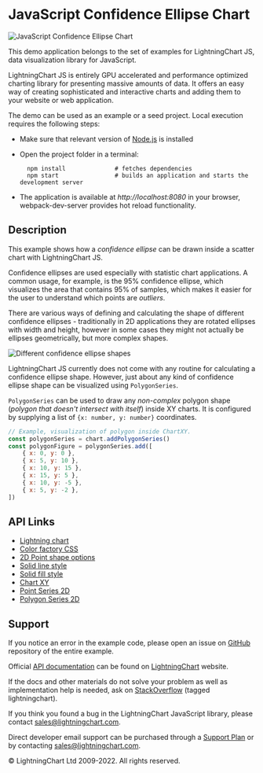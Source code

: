 # JavaScript Confidence Ellipse Chart

![JavaScript Confidence Ellipse Chart](confidenceEllipseXY-darkGold.png)

This demo application belongs to the set of examples for LightningChart JS, data visualization library for JavaScript.

LightningChart JS is entirely GPU accelerated and performance optimized charting library for presenting massive amounts of data. It offers an easy way of creating sophisticated and interactive charts and adding them to your website or web application.

The demo can be used as an example or a seed project. Local execution requires the following steps:

-   Make sure that relevant version of [Node.js](https://nodejs.org/en/download/) is installed
-   Open the project folder in a terminal:

          npm install              # fetches dependencies
          npm start                # builds an application and starts the development server

-   The application is available at _http://localhost:8080_ in your browser, webpack-dev-server provides hot reload functionality.


## Description

This example shows how a _confidence ellipse_ can be drawn inside a scatter chart with LightningChart JS.

Confidence ellipses are used especially with statistic chart applications. A common usage, for example, is the 95% confidence ellipse, which visualizes the area that contains 95% of samples, which makes it easier for the user to understand which points are _outliers_.

There are various ways of defining and calculating the shape of different confidence ellipses - traditionally in 2D applications they are rotated ellipses with width and height, however in some cases they might not actually be ellipses geometrically, but more complex shapes.

![Different confidence ellipse shapes](./assets/shapes.png)

LightningChart JS currently does not come with any routine for calculating a confidence ellipse shape. However, just about any kind of confidence ellipse shape can be visualized using `PolygonSeries`.

`PolygonSeries` can be used to draw any _non-complex_ polygon shape (_polygon that doesn't intersect with itself_) inside XY charts. It is configured by supplying a list of `{x: number, y: number}` coordinates.

```js
// Example, visualization of polygon inside ChartXY.
const polygonSeries = chart.addPolygonSeries()
const polygonFigure = polygonSeries.add([
    { x: 0, y: 0 },
    { x: 5, y: 10 },
    { x: 10, y: 15 },
    { x: 15, y: 5 },
    { x: 10, y: -5 },
    { x: 5, y: -2 },
])
```


## API Links

* [Lightning chart]
* [Color factory CSS]
* [2D Point shape options]
* [Solid line style]
* [Solid fill style]
* [Chart XY]
* [Point Series 2D]
* [Polygon Series 2D]


## Support

If you notice an error in the example code, please open an issue on [GitHub][0] repository of the entire example.

Official [API documentation][1] can be found on [LightningChart][2] website.

If the docs and other materials do not solve your problem as well as implementation help is needed, ask on [StackOverflow][3] (tagged lightningchart).

If you think you found a bug in the LightningChart JavaScript library, please contact sales@lightningchart.com.

Direct developer email support can be purchased through a [Support Plan][4] or by contacting sales@lightningchart.com.

[0]: https://github.com/Arction/
[1]: https://lightningchart.com/lightningchart-js-api-documentation/
[2]: https://lightningchart.com
[3]: https://stackoverflow.com/questions/tagged/lightningchart
[4]: https://lightningchart.com/support-services/

© LightningChart Ltd 2009-2022. All rights reserved.


[Lightning chart]: https://lightningchart.com/js-charts/api-documentation/v7.1.0/functions/lightningChart-1.html
[Color factory CSS]: https://lightningchart.com/js-charts/api-documentation/v7.1.0/functions/ColorCSS.html
[2D Point shape options]: https://lightningchart.com/js-charts/api-documentation/v7.1.0/enums/PointShape.html
[Solid line style]: https://lightningchart.com/js-charts/api-documentation/v7.1.0/classes/SolidLine.html
[Solid fill style]: https://lightningchart.com/js-charts/api-documentation/v7.1.0/classes/SolidFill.html
[Chart XY]: https://lightningchart.com/js-charts/api-documentation/v7.1.0/classes/ChartXY.html
[Point Series 2D]: https://lightningchart.com/js-charts/api-documentation/v7.1.0/classes/PointSeries.html
[Polygon Series 2D]: https://lightningchart.com/js-charts/api-documentation/v7.1.0/classes/PolygonSeries.html


